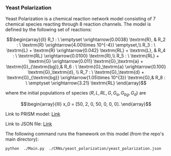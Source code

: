 ### Yeast Polarization

Yeast Polarization is a chemical reaction network model consisting of 7 chemical species reacting through 8 reaction channels. The model is defined by the following set of reactions:

```math
\begin{array}{ll}
    R_1 : \ \emptyset \xrightarrow{0.0038} \textrm{R}, &
    R_2 : \ \textrm{R} \xrightarrow{4.00\times 10^{-4}} \emptyset,\\
    R_3 : \ \textrm{L} + \textrm{R} \xrightarrow{0.042} \textrm{RL} + \textrm{L}, &
    R_4 : \ \textrm{RL} \xrightarrow{0.0100} \textrm{R},\\
    R_5 : \ \textrm{RL} + \textrm{G} \xrightarrow{0.011} \textrm{G}_\textrm{a} + \textrm{G}_{\textrm{bg}},&
    R_6 : \ \textrm{G}_\textrm{a} \xrightarrow{0.100} \textrm{G}_\textrm{d}, \\
    R_7 : \ \textrm{G}_\textrm{d} + \textrm{G}_{\textrm{bg}} \xrightarrow{1.05\times 10^{3}} \textrm{G},&
    R_8 : \ \emptyset \xrightarrow{3.21} \textrm{RL} 
\end{array}
```
where the initial populations of species $(R, L, RL, G, G_{a}, G_{bg}, G_d)$ are 

```math
\begin{array}{lll}
x_0 = [50, 2, 0, 50, 0, 0, 0].
\end{array}
```

Link to PRISM model: [Link](https://github.com/fluentverification/bmc_counterexample/blob/QEST/CRNs/yeast_polarization/yeast_unb.sm) 

Link to JSON file: [Link](https://github.com/fluentverification/bmc_counterexample/blob/QEST/CRNs/yeast_polarization/yeast_polarization.json)

The following command runs the framework on this model (from the repo's main directory):

```bash
python  ./Main.py  ./CRNs/yeast_polarization/yeast_polarization.json
```